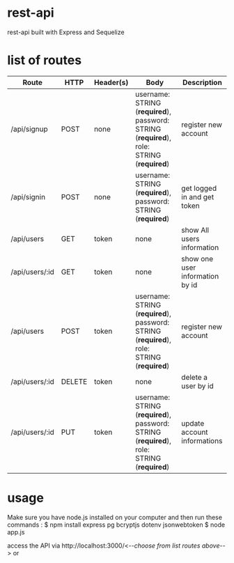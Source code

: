 # rest-api
rest-api built with Express and Sequelize

# list of routes
Route | HTTP | Header(s) | Body | Description
--- | --- | --- | --- | --- 
/api/signup | POST | none | username: STRING (**required**), password: STRING (**required**), role: STRING (**required**) | register new account
/api/signin | POST | none | username: STRING (**required**), password: STRING (**required**) | get logged in and get token
/api/users | GET | token | none | show All users information
/api/users/:id | GET | token | none | show one user information by id
/api/users | POST | token | username: STRING (**required**), password: STRING (**required**), role: STRING (**required**) | register new account
/api/users/:id | DELETE | token | none | delete a user by id
/api/users/:id | PUT | token | username: STRING (**required**), password: STRING (**required**), role: STRING (**required**) | update account informations

# usage
Make sure you have node.js installed on your computer and then run these commands :
 $ npm install express pg bcryptjs dotenv jsonwebtoken
 $ node app.js

access the API via http://localhost:3000/<*--choose from list routes above--*>
or 
